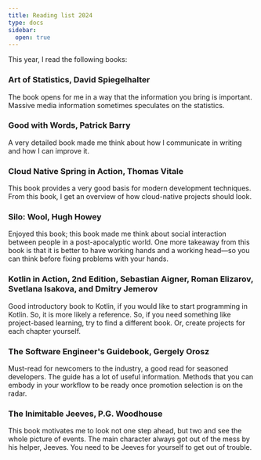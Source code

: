 ```yaml
---
title: Reading list 2024
type: docs
sidebar:
  open: true
---
```


This year, I read the following books:

### Art of Statistics, David Spiegelhalter

The book opens for me in a way that the information you bring is important.
Massive media information sometimes speculates on the statistics.

### Good with Words, Patrick Barry

A very detailed book made me think about how I communicate in writing 
and how I can improve it.

### Cloud Native Spring in Action, Thomas Vitale
This book provides a very good basis for modern development techniques. 
From this book, I get an overview of how cloud-native projects should look.

### Silo: Wool, Hugh Howey

Enjoyed this book; this book made me think about social interaction between people in
a post-apocalyptic world. One more takeaway from this book is that it is better to
have working hands and a working head—so you can think before fixing problems with your hands.

### Kotlin in Action, 2nd Edition, Sebastian Aigner, Roman Elizarov, Svetlana Isakova, and Dmitry Jemerov

Good introductory book to Kotlin, if you would like to start programming
in Kotlin. So, it is more likely a reference. So, if you need something like project-based learning,
try to find a different book. Or, create projects for each chapter yourself. 

### The Software Engineer's Guidebook, Gergely Orosz

Must-read for newcomers to the industry, a good read for seasoned developers. The guide has a lot of useful information.
Methods that you can embody in your workflow to be ready once promotion selection is on the radar.

### The Inimitable Jeeves, P.G. Woodhouse

This book motivates me to look not one step ahead, but two and see the whole picture of events. The main character
always got out of the mess by his helper, Jeeves. You need to be Jeeves for yourself to get out of trouble.